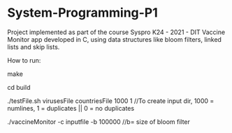 # System-Programming-P1
Project implemented as part of the course Syspro K24 - 2021 - DIT
Vaccine Monitor app developed in C, using data structures like bloom 
filters, linked lists and skip lists.

How to run:

make

cd build

./testFile.sh virusesFile countriesFile 1000 1  //To create input dir, 1000 = numlines, 1 = duplicates || 0 = no duplicates

./vaccineMonitor -c inputfile -b 100000 //b= size of bloom filter
